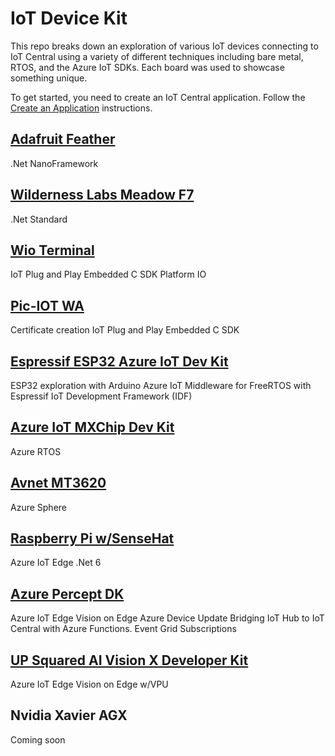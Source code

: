 # IoT Device Kit

This repo breaks down an exploration of various IoT devices connecting to IoT Central using a variety of different techniques including bare metal, RTOS, and the Azure IoT SDKs.  Each board was used to showcase something unique.

To get started, you need to create an IoT Central application.  Follow the [Create an Application](https://docs.microsoft.com/azure/iot-central/core/howto-create-iot-central-application#azure-iot-central-site) instructions.

## [Adafruit Feather](/Adafruit%20Feather/readme.md)

.Net NanoFramework

## [Wilderness Labs Meadow F7](/Meadow/readme.md)

.Net Standard

## [Wio Terminal](/WioTerminal/readme.md)

IoT Plug and Play
Embedded C SDK
Platform IO

## [Pic-IOT WA](/Pic/readme.md)

Certificate creation
IoT Plug and Play
Embedded C SDK

## [Espressif ESP32 Azure IoT Dev Kit](/ESP32IoTDevKit/readme.md)

ESP32 exploration with Arduino
Azure IoT Middleware for FreeRTOS with Espressif IoT Development Framework (IDF)

## [Azure IoT MXChip Dev Kit](/mxchip/readme.md)

Azure RTOS

## [Avnet MT3620](/Avnet%20MT3620/readme.md)

Azure Sphere

## [Raspberry Pi w/SenseHat](/RaspberryPi/readme.md)

Azure IoT Edge
.Net 6

## [Azure Percept DK](/Percept/readme.md)

Azure IoT Edge
Vision on Edge
Azure Device Update
Bridging IoT Hub to IoT Central with Azure Functions.
Event Grid Subscriptions

## [UP Squared AI Vision X Developer Kit](/UpBoard/readme.md)

Azure IoT Edge
Vision on Edge w/VPU

## Nvidia Xavier AGX

Coming soon
